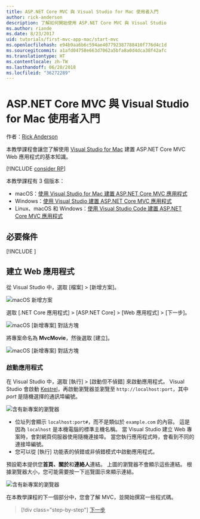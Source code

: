 ```yaml
---
title: ASP.NET Core MVC 與 Visual Studio for Mac 使用者入門
author: rick-anderson
description: 了解如何開始使用 ASP.NET Core MVC 與 Visual Studio
ms.author: riande
ms.date: 8/23/2017
uid: tutorials/first-mvc-app-mac/start-mvc
ms.openlocfilehash: e94b9aa6b6c594ae407792387788410f776d4c1d
ms.sourcegitcommit: a1afd04758e663d7062a5bfa8a0d4dca38f42afc
ms.translationtype: HT
ms.contentlocale: zh-TW
ms.lasthandoff: 06/20/2018
ms.locfileid: "36272289"
---
```

# <a name="get-started-with-aspnet-core-mvc-and-visual-studio-for-mac"></a>ASP.NET Core MVC 與 Visual Studio for Mac 使用者入門

作者：[Rick Anderson](https://twitter.com/RickAndMSFT)

本教學課程會讓您了解使用 [Visual Studio for Mac](https://www.visualstudio.com/vs/visual-studio-mac/) 建置 ASP.NET Core MVC Web 應用程式的基本知識。 

[!INCLUDE [consider RP](../../includes/razor.md)]

本教學課程有 3 個版本：

* macOS：[使用 Visual Studio for Mac 建置 ASP.NET Core MVC 應用程式](xref:tutorials/first-mvc-app-mac/start-mvc)
* Windows：[使用 Visual Studio 建置 ASP.NET Core MVC 應用程式](xref:tutorials/first-mvc-app/start-mvc)
* Linux、macOS 和 Windows：[使用 Visual Studio Code 建置 ASP.NET Core MVC 應用程式](xref:tutorials/first-mvc-app-xplat/start-mvc)

## <a name="prerequisites"></a>必要條件

[!INCLUDE [](~/includes/net-core-prereqs-macos.md)]

## <a name="create-a-web-app"></a>建立 Web 應用程式

從 Visual Studio 中，選取 [檔案] > [新增方案]。

![macOS 新增方案](../first-web-api-mac/_static/sln.png)

選取 [.NET Core 應用程式] > [ASP.NET Core] > [Web 應用程式] > [下一步]。

![macOS [新增專案] 對話方塊](start-mvc/1.png)

將專案命名為 **MvcMovie**，然後選取 [建立]。

![macOS [新增專案] 對話方塊](start-mvc/2.png)

### <a name="launch-the-app"></a>啟動應用程式

在 Visual Studio 中，選取 [執行] > [啟動但不偵錯] 來啟動應用程式。 Visual Studio 會啟動 [Kestrel](xref:fundamentals/servers/index#kestrel)，再啟動瀏覽器並瀏覽至 `http://localhost:port`，其中 *port* 是隨機選擇的通訊埠編號。

![含有新專案的瀏覽器](start-mvc/b1.png)

* 位址列會顯示 `localhost:port#`，而不是類似於 `example.com` 的內容。 這是因為 `localhost` 是本機電腦的標準主機名稱。 當 Visual Studio 建立 Web 專案時，會對網頁伺服器使用隨機連接埠。 當您執行應用程式時，會看到不同的連接埠編號。
* 您可以從 [執行] 功能表的偵錯或非偵錯模式中啟動應用程式。

預設範本提供您**首頁、關於**和**連絡人**連結。 上圖的瀏覽器不會顯示這些連結。 根據瀏覽器大小，您可能需要按一下巡覽圖示來顯示連結。

![含有新專案的瀏覽器](start-mvc/b2.png)

在本教學課程的下一個部分中，您會了解 MVC，並開始撰寫一些程式碼。

> [!div class="step-by-step"]
> [下一步](adding-controller.md)  
